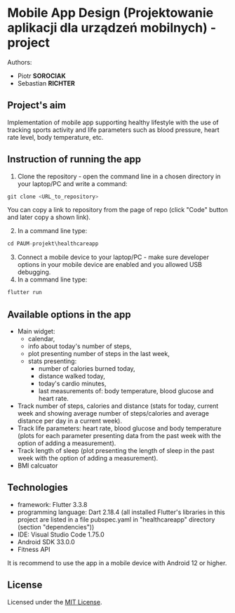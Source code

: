 # Mobile App Design (Projektowanie aplikacji dla urządzeń mobilnych) - project

Authors: 
- Piotr **SOROCIAK**
- Sebastian **RICHTER**

## Project's aim
Implementation of mobile app supporting healthy lifestyle with the use of tracking sports 
activity and life parameters such as blood pressure, heart rate level, body temperature, etc.

## Instruction of running the app
1. Clone the repository - open the command line in a chosen directory in your laptop/PC and write a command:
```js
git clone <URL_to_repository>
```
You can copy a link to repository from the page of repo (click "Code" button and later copy a shown link).

2. In a command line type:
```js
cd PAUM-projekt\healthcareapp
```
3. Connect a mobile device to your laptop/PC - make sure developer options in your mobile device are enabled and you allowed
USB debugging.
4. In a command line type:
```js
flutter run
```

## Available options in the app
- Main widget: 
    - calendar,
    - info about today's number of steps, 
    - plot presenting number of steps in the last week, 
    - stats presenting:
        - number of calories burned today, 
        - distance walked today, 
        - today's cardio minutes,
        - last measurements of: body temperature, blood glucose and heart rate.
- Track number of steps, calories and distance (stats for today, current week and showing average number of steps/calories and average distance per day in a current week).
- Track life parameters: heart rate, blood glucose and body temperature (plots for each parameter presenting data from the past week with the option of adding a measurement).
- Track length of sleep (plot presenting the length of sleep in the past week with the option of adding a measurement).
- BMI calcuator

## Technologies
- framework: Flutter 3.3.8
- programming language: Dart 2.18.4 (all installed Flutter's libraries in this project are listed in a file pubspec.yaml in "healthcareapp"
directory (section "dependencies"))
- IDE: Visual Studio Code 1.75.0
- Android SDK 33.0.0
- Fitness API

It is recommend to use the app in a mobile device with Android 12 or higher.

## License

Licensed under the [MIT License](LICENSE).
